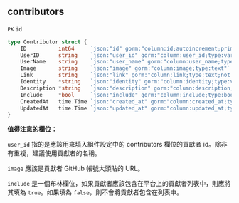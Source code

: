 ## contributors

`PK` `id`

```go
type Contributor struct {
	ID          int64     `json:"id" gorm:"column:id;autoincrement;primaryKey"`
	UserID      string    `json:"user_id" gorm:"column:user_id;type:varchar;not null"`
	UserName    string    `json:"user_name" gorm:"column:user_name;type:varchar;not null"`
	Image       string    `json:"image" gorm:"column:image;type:text"`
	Link        string    `json:"link" gorm:"column:link;type:text;not null"`
	Identity    *string   `json:"identity" gorm:"column:identity;type:varchar"`
	Description *string   `json:"description" gorm:"column:description;type:text"`
	Include     *bool     `json:"include" gorm:"column:include;type:boolean;default:false;not null"`
	CreatedAt   time.Time `json:"created_at" gorm:"column:created_at;type:timestamp with time zone;not null"`
	UpdatedAt   time.Time `json:"updated_at" gorm:"column:updated_at;type:timestamp with time zone;not null"`
}
```

**值得注意的欄位：**

`user_id` 指的是應該用來填入組件設定中的 contributors 欄位的貢獻者 id。除非有重複，建議使用貢獻者的名稱。

`image` 應該是貢獻者 GitHub 帳號大頭貼的 URL。

`include` 是一個布林欄位，如果貢獻者應該包含在平台上的貢獻者列表中，則應將其填為 `true`。如果填為 `false`，則不會將貢獻者包含在列表中。
